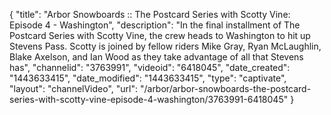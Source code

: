 {
    "title": "Arbor Snowboards :: The Postcard Series with Scotty Vine: Episode 4 - Washington",
    "description": "In the final installment of The Postcard Series with Scotty Vine, the crew heads to Washington to hit up Stevens Pass. Scotty is joined by fellow riders Mike Gray, Ryan McLaughlin, Blake Axelson, and Ian Wood as they take advantage of all that Stevens has",
    "channelid": "3763991",
    "videoid": "6418045",
    "date_created": "1443633415",
    "date_modified": "1443633415",
    "type": "captivate",
    "layout": "channelVideo",
    "url": "\/arbor\/arbor-snowboards-the-postcard-series-with-scotty-vine-episode-4-washington\/3763991-6418045"
}